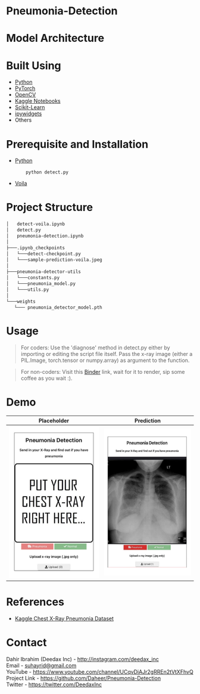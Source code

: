# Pneumonia-Detection

# Model Architecture

# Built Using
 - [Python](https://python.org)
 - [PyTorch](https://pytorch.org)
 - [OpenCV](https://opencv.org)
 - [Kaggle Notebooks](https://www.kaggle.com)
 - [Scikit-Learn](https://scikit-learn.org)
 - [ipywidgets](https://ipywidgets.readthedocs.io/)
 - Others

# Prerequisite and Installation
* [Python](https://python.org)
    ```
        python detect.py
    ```     
* [Voila](https://voila.readthedocs.io/en/stable/using.html)
    
# Project Structure

```
│   detect-voila.ipynb
│   detect.py
│   pneumonia-detection.ipynb 
│
├───.ipynb_checkpoints 
│   └───detect-checkpoint.py 
│   └───sample-prediction-voila.jpeg
│
├───pneumonia-detector-utils
│   └───constants.py
│   └───pneumonia_model.py
│   └───utils.py
│
└───weights
   └─── pneumonia_detector_model.pth
```

# Usage

> For coders: Use the 'diagnose' method in detect.py either by importing or editing the script file itself. Pass the x-ray image (either a PIL.Image, torch.tensor or numpy.array) as argument to the function. 

> For non-coders: Visit this [Binder](https://mybinder.org/v2/gh/Daheer/Pneumonia-Detection/HEAD?urlpath=%2Fvoila%2Frender%2Fdetect-voila.ipynb) link, wait for it to render, sip some coffee as you wait :). 


# Demo

Placeholder               |  Prediction
:-------------------------:|:-------------------------:
![](images/placeholder-voila.jpeg) |  ![](images/sample-prediction-voila.jpeg)

# References

- [Kaggle Chest X-Ray Pneumonia Dataset](https://www.kaggle.com/datasets/paultimothymooney/chest-xray-pneumonia)

# Contact

Dahir Ibrahim (Deedax Inc) - http://instagram.com/deedax_inc <br>
Email - suhayrid@gmail.com <br>
YouTube - https://www.youtube.com/channel/UCqvDiAJr2gRREn2tVtXFhvQ <br>
Project Link - https://github.com/Daheer/Pneumonia-Detection <br>
Twitter - https://twitter.com/DeedaxInc